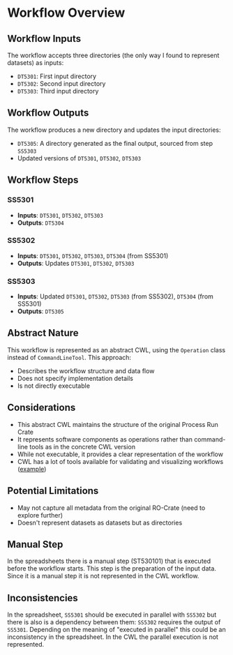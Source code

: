 # Workflow Overview

## Workflow Inputs

The workflow accepts three directories (the only way I found to represent datasets) as inputs:

- `DT5301`: First input directory
- `DT5302`: Second input directory
- `DT5303`: Third input directory

## Workflow Outputs

The workflow produces a new directory and updates the input directories:

- `DT5305`: A directory generated as the final output, sourced from step `SS5303`
- Updated versions of `DT5301`, `DT5302`, `DT5303`

## Workflow Steps

### SS5301

- **Inputs**: `DT5301`, `DT5302`, `DT5303`
- **Outputs**: `DT5304`

### SS5302

- **Inputs**: `DT5301`, `DT5302`, `DT5303`, `DT5304` (from SS5301)
- **Outputs**: Updates `DT5301`, `DT5302`, `DT5303`

### SS5303

- **Inputs**: Updated `DT5301`, `DT5302`, `DT5303` (from SS5302), `DT5304` (from SS5301)
- **Outputs**: `DT5305`

## Abstract Nature

This workflow is represented as an abstract CWL, using the `Operation` class instead of `CommandLineTool`. This
approach:

- Describes the workflow structure and data flow
- Does not specify implementation details
- Is not directly executable

## Considerations

- This abstract CWL maintains the structure of the original Process Run Crate
- It represents software components as operations rather than command-line tools as in the concrete CWL version
- While not executable, it provides a clear representation of the workflow
- CWL has a lot of tools available for validating and visualizing
  workflows ([example](https://view.commonwl.org/workflows/github.com/Marco-Salvi/cwl-test/blob/main/wf5301/workflow.cwl))

## Potential Limitations

- May not capture all metadata from the original RO-Crate (need to explore further)
- Doesn't represent datasets as datasets but as directories

## Manual Step

In the spreadsheets there is a manual step (ST530101) that is executed before the workflow starts. This step is the preparation of the input data. Since it is a manual step it is not represented in the CWL workflow.

## Inconsistencies

In the spreadsheet, `SS5301` should be executed in parallel with `SS5302` but there is also is a dependency between them: `SS5302` requires the output of `SS5301`. Depending on the meaning of "executed in parallel" this could be an inconsistency in the spreadsheet. In the CWL the parallel execution is not represented.
